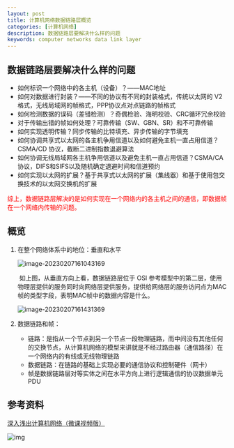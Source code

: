 ```yaml
---
layout: post
title: 计算机网络数据链路层概览
categories: [计算机网络]
description: 数据链路层要解决什么样的问题
keywords: computer networks data link layer 
---
```


## 数据链路层要解决什么样的问题

+ 如何标识一个网络中的各主机（设备）？——MAC地址
+ 如何对数据进行封装？——不同的协议有不同的封装格式，传统以太网的 V2 格式，无线局域网的帧格式，PPP协议点对点链路的帧格式
+ 如何检测数据的误码（差错检测）？奇偶检验、海明校验、CRC循环冗余校验
+ 对于传输出错的帧如何处理？可靠传输（SW、GBN、SR）和不可靠传输
+ 如何实现透明传输？同步传输的比特填充、异步传输的字节填充
+ 如何协调共享式以太网的各主机争用信道以及如何避免主机一直占用信道？CSMA/CD 协议，截断二进制指数退避算法
+ 如何协调无线局域网各主机争用信道以及避免主机一直占用信道？CSMA/CA 协议，DIFS和SIFS以及随机确定退避时间和信道预约
+ 如何实现以太网的扩展？基于共享式以太网的扩展（集线器）和基于使用包交换技术的以太网交换机的扩展

<font color = red>综上，数据链路层解决的是如何实现在一个网络内的各主机之间的通信，即数据帧在一个网络内传输的问题。</font>



## 概览

1. 在整个网络体系中的地位：垂直和水平

   ![image-20230207161043169](https://wendaocsmaster.github.io/images/blog/image-20230207161043169.png)

   ​		如上图，从垂直方向上看，数据链路层位于 OSI 参考模型中的第二层，使用物理层提供的服务同时向网络层提供服务，提供给网络层的服务访问点为MAC帧的类型字段，表明MAC帧中的数据内容是什么。

   ![image-20230207161431369](https://wendaocsmaster.github.io/images/blog/image-20230207161431369.png)

2. 数据链路和帧：

   + 链路：是指从一个节点到另一个节点一段物理链路，而中间没有其他任何的交换节点，从计算机网络的模型来讲就是不经过路由器（通信路径）在一个网络内的有线或无线物理链路
   + 数据链路：在链路的基础上实现必要的通信协议和控制硬件（网卡）
   + 帧是数据链路层对等实体之间在水平方向上进行逻辑通信的协议数据单元 PDU

## 参考资料

[深入浅出计算机网络（微课视频版）](http://www.tup.tsinghua.edu.cn/booksCenter/book_09342101.html)

![img](https://wendaocsmaster.github.io/images/blog/093421-01.jpg)
